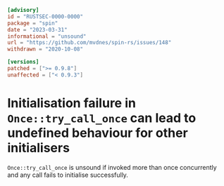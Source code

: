 ```toml
[advisory]
id = "RUSTSEC-0000-0000"
package = "spin"
date = "2023-03-31"
informational = "unsound"
url = "https://github.com/mvdnes/spin-rs/issues/148"
withdrawn = "2020-10-08"

[versions]
patched = [">= 0.9.8"]
unaffected = ["< 0.9.3"]
```

# Initialisation failure in `Once::try_call_once` can lead to undefined behaviour for other initialisers

`Once::try_call_once` is unsound if invoked more than once concurrently and any call fails to initialise successfully.
